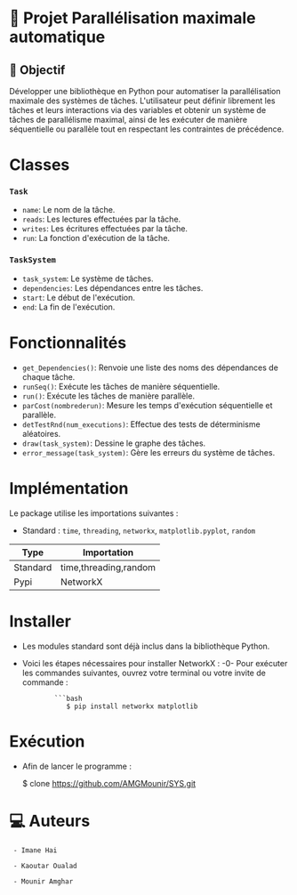 # 🌟 Projet Parallélisation maximale automatique

## 💫 Objectif

Développer une bibliothèque en Python pour automatiser la parallélisation maximale des systèmes de tâches. L'utilisateur peut définir librement les tâches et leurs interactions via des variables et obtenir un système de tâches de parallélisme maximal, ainsi de les exécuter de manière séquentielle ou parallèle tout en respectant les contraintes de précédence. 

# Classes

### `Task`

- `name`: Le nom de la tâche.
- `reads`: Les lectures effectuées par la tâche.
- `writes`: Les écritures effectuées par la tâche.
- `run`: La fonction d'exécution de la tâche.

### `TaskSystem`

- `task_system`: Le système de tâches.
- `dependencies`: Les dépendances entre les tâches.
- `start`: Le début de l'exécution.
- `end`: La fin de l'exécution.

# Fonctionnalités

- `get_Dependencies()`: Renvoie une liste des noms des dépendances de chaque tâche.
- `runSeq()`: Exécute les tâches de manière séquentielle.
- `run()`: Exécute les tâches de manière parallèle.
- `parCost(nombrederun)`: Mesure les temps d'exécution séquentielle et parallèle.
- `detTestRnd(num_executions)`: Effectue des tests de déterminisme aléatoires.
- `draw(task_system)`: Dessine le graphe des tâches.
- `error_message(task_system)`: Gère les erreurs du système de tâches.

# Implémentation

 Le package utilise les importations suivantes :

- Standard : `time`, `threading`, `networkx`, `matplotlib.pyplot`, `random`

| Type | Importation | 
|-----------|-----------|
| Standard | time,threading,random|
| Pypi| NetworkX|

# Installer

- Les modules standard sont déjà inclus dans la bibliothèque Python.
- Voici les étapes nécessaires pour installer NetworkX :
              -0- Pour exécuter les commandes suivantes, ouvrez votre terminal ou votre invite de commande :
              
              ```bash
                 $ pip install networkx matplotlib

# Exécution 

   - Afin de lancer le programme :

     $ clone https://github.com/AMGMounir/SYS.git 

# 💻 Auteurs 

     - Imane Hai

     - Kaoutar Oualad

     - Mounir Amghar
                  
